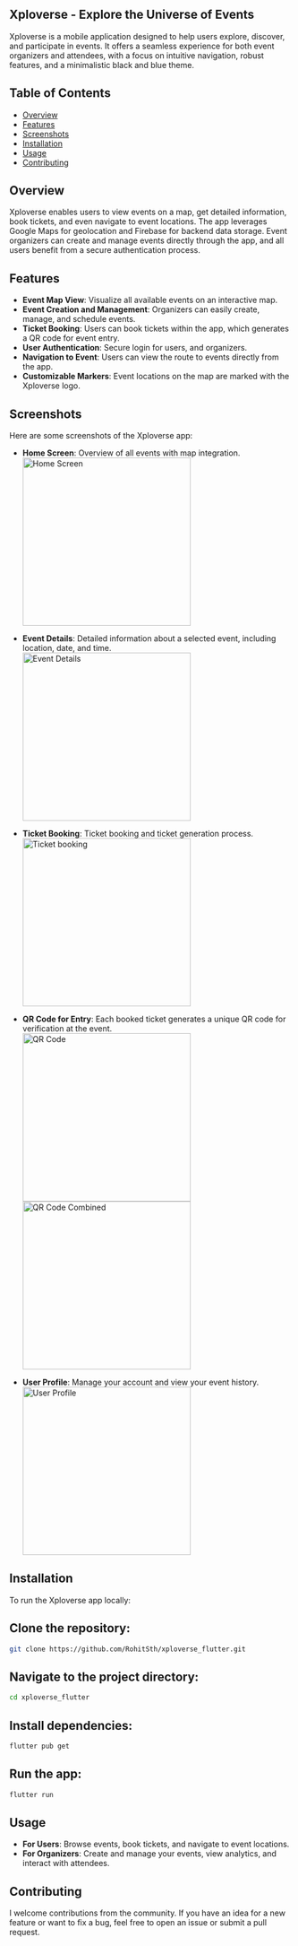 ## Xploverse - Explore the Universe of Events

Xploverse is a mobile application designed to help users explore, discover, and participate in events. It offers a seamless experience for both event organizers and attendees, with a focus on intuitive navigation, robust features, and a minimalistic black and blue theme.

## Table of Contents
- [Overview](#overview)
- [Features](#features)
- [Screenshots](#screenshots)
- [Installation](#installation)
- [Usage](#usage)
- [Contributing](#contributing)

## Overview
Xploverse enables users to view events on a map, get detailed information, book tickets, and even navigate to event locations. The app leverages Google Maps for geolocation and Firebase for backend data storage. Event organizers can create and manage events directly through the app, and all users benefit from a secure authentication process.

## Features
- **Event Map View**: Visualize all available events on an interactive map.
- **Event Creation and Management**: Organizers can easily create, manage, and schedule events.
- **Ticket Booking**: Users can book tickets within the app, which generates a QR code for event entry.
- **User Authentication**: Secure login for users, and organizers.
- **Navigation to Event**: Users can view the route to events directly from the app.
- **Customizable Markers**: Event locations on the map are marked with the Xploverse logo.

## Screenshots
Here are some screenshots of the Xploverse app:

- **Home Screen**: Overview of all events with map integration.  
  <img src="./images/home_screen.png" alt="Home Screen" width="300"/>

- **Event Details**: Detailed information about a selected event, including location, date, and time.  
  <img src="./images/event_details.jpg" alt="Event Details" width="300"/>

- **Ticket Booking**: Ticket booking and ticket generation process.  
  <img src="./images/book_ticket.jpg" alt="Ticket booking" width="300"/>

- **QR Code for Entry**: Each booked ticket generates a unique QR code for verification at the event.  
  <img src="./images/QR_Code.jpg" alt="QR Code" width="300"/>
  <img src="./images/QR_Combined.jpg" alt="QR Code Combined" width="300"/>

- **User Profile**: Manage your account and view your event history.  
  <img src="./images/Profile.jpg" alt="User Profile" width="300"/>


## Installation
To run the Xploverse app locally:

## Clone the repository:
```bash
git clone https://github.com/RohitSth/xploverse_flutter.git
```

## Navigate to the project directory:
```bash
cd xploverse_flutter
```

## Install dependencies:
```bash
flutter pub get
```

## Run the app:
```bash
flutter run
```

## Usage
- **For Users**: Browse events, book tickets, and navigate to event locations.
- **For Organizers**: Create and manage your events, view analytics, and interact with attendees.

## Contributing
I welcome contributions from the community. If you have an idea for a new feature or want to fix a bug, feel free to open an issue or submit a pull request.
